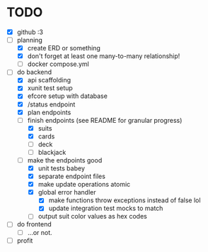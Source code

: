 # TODO

- [X] github :3
- [ ] planning
    - [X] create ERD or something
    - [X] don't forget at least one many-to-many relationship!
    - [ ] docker compose.yml
- [ ] do backend
    - [X] api scaffolding
    - [X] xunit test setup
    - [X] efcore setup with database
    - [X] /status endpoint
    - [X] plan endpoints
    - [ ] finish endpoints (see README for granular progress)
        - [X] suits
        - [X] cards
        - [ ] deck
        - [ ] blackjack
    - [ ] make the endpoints good
        - [X] unit tests babey
        - [X] separate endpoint files
        - [X] make update operations atomic
        - [X] global error handler
            - [X] make functions throw exceptions instead of false lol
            - [X] update integration test mocks to match
        - [ ] output suit color values as hex codes
- [ ] do frontend
    - [ ] ...or not.
- [ ] profit
